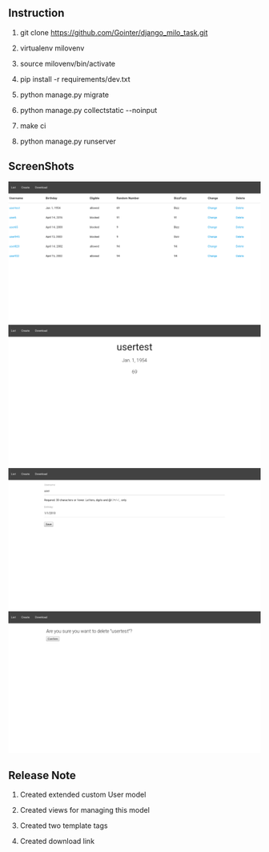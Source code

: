 ## Instruction
1. git clone https://github.com/Gointer/django_milo_task.git

2. virtualenv milovenv
3. source milovenv/bin/activate

4. pip install -r requirements/dev.txt

5. python manage.py migrate
6. python manage.py collectstatic --noinput
7. make ci
8. python manage.py runserver

## ScreenShots

![Alt text](https://github.com/Gointer/screenshots/blob/master/Screenshot%20from%202016-04-15%2007-02-37.png)
![Alt text](https://github.com/Gointer/screenshots/blob/master/Screenshot%20from%202016-04-15%2007-02-43.png)
![Alt text](https://github.com/Gointer/screenshots/blob/master/Screenshot%20from%202016-04-15%2007-02-54.png)
![Alt text](https://github.com/Gointer/screenshots/blob/master/Screenshot%20from%202016-04-15%2007-02-59.png)

## Release Note

  1. Created extended custom User model
  
  2. Created views for managing this model
  
  3. Created two template tags
  
  4. Created download link
  
